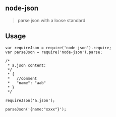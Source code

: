 ## node-json

> parse json with a loose standard  

## Usage

```
var requireJson = require('node-json').require;
var parseJson = require('node-json').parse;

/*
 * a.json content:
 */
 * {
 *   //comment
 *   "name": "aab"
 * }
 */

requireJson('a.json');

parseJson('{name:"xxxx"}');

```